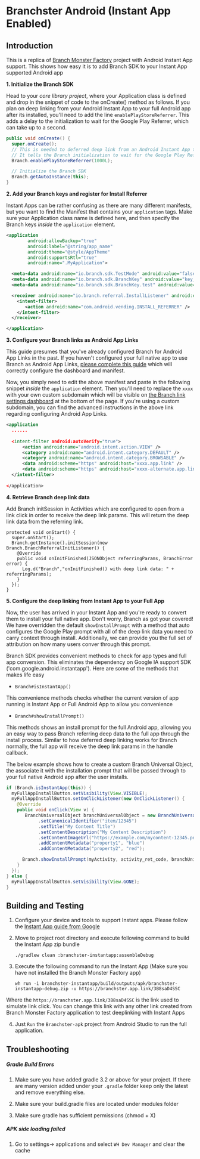 Branchster Android (Instant App Enabled)
==================
## Introduction

This is a replica of [Branch Monster Factory](https://github.com/BranchMetrics/Branch-Example-Deep-Linking-Branchster-Android) project with Android Instant App support. This shows how easy it is to add Branch SDK to your Instant App supported Android app

**1. Initialize the Branch SDK**

Head to your _core library project_, where your Application class is defined and drop in the snippet of code to the onCreate() method as follows. If you plan on deep linking from your Android Instant App to your full Android app after its installed, you'll need to add the line `enablePlayStoreReferrer`. This adds a delay to the initialization to wait for the Google Play Referrer, which can take up to a second.

```java
public void onCreate() {
  super.onCreate();
  // This is needed to deferred deep link from an Android Instant App to a full app
  // It tells the Branch initialization to wait for the Google Play Referrer before proceeding.
  Branch.enablePlayStoreReferrer(1000L);

  // Initialize the Branch SDK
  Branch.getAutoInstance(this);
}
```
**2. Add your Branch keys and register for Install Referrer**

Instant Apps can be rather confusing as there are many different manifests, but you want to find the Manifest that contains your `application` tags. Make sure your Application class name is defined here, and then specify the Branch keys _inside_ the `application` element.

```xml
<application
        android:allowBackup="true"
        android:label="@string/app_name"
        android:theme="@style/AppTheme"
        android:supportsRtl="true"
        android:name=".MyApplication">

  <meta-data android:name="io.branch.sdk.TestMode" android:value="false" /> <!-- Set to true to use Branch_Test_Key -->
  <meta-data android:name="io.branch.sdk.BranchKey" android:value="key_live_my_live_key" />
  <meta-data android:name="io.branch.sdk.BranchKey.test" android:value="key_test_my_test_key" />

  <receiver android:name="io.branch.referral.InstallListener" android:exported="true">
    <intent-filter>
       <action android:name="com.android.vending.INSTALL_REFERRER" />
    </intent-filter>
  </receiver>

</application>
```

**3. Configure your Branch links as Android App Links**

This guide presumes that you've already configured Branch for Android App Links in the past. If you haven't configured your full native app to use Branch as Android App Links, [please complete this guide](https://dev.branch.io/getting-started/universal-app-links/guide/android/) which will correctly configure the dashboard and manifest.

Now, you simply need to edit the above manifest and paste in the following snippet _inside_ the `application` element. Then you'll need to replace the `xxxx` with your own custom subdomain which will be visible on [the Branch link settings dashboard](https://dashboard.branch.io/link-settings) at the bottom of the page. If you're using a custom subdomain, you can find the advanced instructions in the above link regarding configuring Android App Links.

```xml
<application
  ......
  
  <intent-filter android:autoVerify="true">
      <action android:name="android.intent.action.VIEW" />
      <category android:name="android.intent.category.DEFAULT" />
      <category android:name="android.intent.category.BROWSABLE" />
      <data android:scheme="https" android:host="xxxx.app.link" />
      <data android:scheme="https" android:host="xxxx-alternate.app.link" />
  </intent-filter>
  
</application>
```

**4. Retrieve Branch deep link data**

Add Branch initSession in Activities which are configured to open from a link click in order to receive the deep link params. This will return the deep link data from the referring link.

```
protected void onStart() {
  super.onStart();
  Branch.getInstance().initSession(new Branch.BranchReferralInitListener() {
    @Override
    public void onInitFinished(JSONObject referringParams, BranchError error) {
      Log.d("Branch","onInitFinished() with deep link data: " + referringParams);
    }
  });
}
```
**5. Configure the deep linking from Instant App to your Full App**

Now, the user has arrived in your Instant App and you're ready to convert them to install your full native app. Don't worry, Branch as got your covered! We have overridden the default `showInstallPrompt` with a method that auto configures the Google Play prompt with all of the deep link data you need to carry context through install. Additionally, we can provide you the full set of attribution on how many users conver through this prompt.

Branch SDK provides convenient methods to check for app types and full app conversion. This eliminates the dependency on Google IA support SDK ('com.google.android.instantapp'). Here are some of the methods that makes life easy

- `Branch#isInstantApp()`

This convenience methods checks whether the current version of app running is Instant App or Full Android App to allow you convenience

- `Branch#showInstallPrompt()`
      
This methods shows an install prompt for the full Android app, allowing you an easy way to pass Branch referring deep data to the full app through the install process. Similar to how deferred deep linking works for Branch normally, the full app will receive the deep link params in the handle callback.

The below example shows how to create a custom Branch Universal Object, the associate it with the installation prompt that will be passed through to your full native Android app after the user installs.

```java
if (Branch.isInstantApp(this)) {
  myFullAppInstallButton.setVisibility(View.VISIBLE);
  myFullAppInstallButton.setOnClickListener(new OnClickListener() {
    @Override
    public void onClick(View v) {
       BranchUniversalObject branchUniversalObject = new BranchUniversalObject()
            .setCanonicalIdentifier("item/12345")
            .setTitle("My Content Title")
            .setContentDescription("My Content Description")
            .setContentImageUrl("https://example.com/mycontent-12345.png")
            .addContentMetadata("property1", "blue")
            .addContentMetadata("property2", "red");

      Branch.showInstallPrompt(myActivity, activity_ret_code, branchUniversalObject);
    }
  });
} else {
  myFullAppInstallButton.setVisibility(View.GONE);
}
```

## Building and Testing

1) Configure your device and tools to support Instant apps. Please follow the [Instant App guide from Google](https://developers.google.com/android/confidential/instant-apps/setup)

2) Move to project root directory and execute following command to build the Instant App zip bundle

    `./gradlew clean :branchster-instantapp:assembleDebug`
    
3) Execute the following command to run the Instant App (Make sure you have not installed the Branch Monster Factory app)

    `wh run -i branchster-instantapp/build/outputs/apk/branchster-instantapp-debug.zip -u https://branchster.app.link/3B8saD4SSC`
   
Where the `https://branchster.app.link/3B8saD4SSC` is the link used to simulate link click. You can change this link with any other link created from Branch Monster Factory application to test deeplinking with Instant Apps  

4) Just `Run` the `Branchster-apk` project from Android Studio to run the full application.

## Troubleshooting 

##### Gradle Build Errors 
1) Make sure you have added gradle 3.2 or above for your project. If there are many version added under your `.gradle` folder keep only the latest and remove everything else.

2) Make sure your build.gradle files are located under modules folder

3) Make sure gradle has sufficient permissions (chmod + X)

##### APK side loading failed

1) Go to settings-> applications and select `WH Dev Manager` and clear the cache

